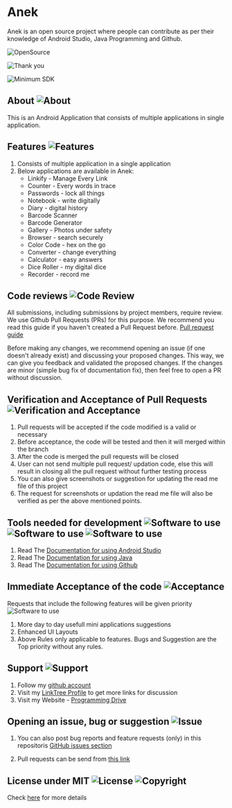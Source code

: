 # Anek
Anek is an open source project where people can contribute as per their knowledge of Android Studio, Java Programming and Github.

![OpenSource](https://img.shields.io/badge/Open%20Source-All%20pull%20requests%20will%20be%20verified%20and%20accepted-brightgreen)

![Thank you](https://img.shields.io/badge/Arnold%20Vaz-Thank%20you%20for%20visiting%20this%20open%20source%20project%20repository-red)

![Minimum SDK](https://img.shields.io/badge/Android%20SDK-API%2021-red)

## About ![About](https://img.shields.io/badge/Anek-About-orange)
This is an Android Application that consists of multiple applications in single application.


## Features ![Features](https://img.shields.io/badge/Anek-Features-blue)

1.	Consists of multiple application in a single application
2.	Below applications are available in Anek: 
    - Linkify - Manage Every Link 
    - Counter - Every words in trace 
    - Passwords - lock all things 
    - Notebook - write digitally 
    - Diary - digital history 
    - Barcode Scanner 
    - Barcode Generator 
    - Gallery - Photos under safety 
    - Browser - search securely 
    - Color Code - hex on the go
    - Converter - change everything
    - Calculator - easy answers
    - Dice Roller - my digital dice
    - Recorder - record me

## Code reviews ![Code Review](https://img.shields.io/badge/Anek-Code-blueviolet)

All submissions, including submissions by project members, require review. We use Github Pull Requests (PRs) for this purpose. We recommend you read this guide if you haven't created a Pull Request before.
[Pull request guide](https://docs.github.com/en/github/collaborating-with-pull-requests/proposing-changes-to-your-work-with-pull-requests/about-pull-requests)

Before making any changes, we recommend opening an issue (if one doesn't already exist) and discussing your proposed changes. This way, we can give you feedback and validated the proposed changes. If the changes are minor (simple bug fix of documentation fix), then feel free to open a PR without discussion.

## Verification and Acceptance of Pull Requests ![Verification and Acceptance](https://img.shields.io/badge/Anek-Important%20Note-red)

1.	Pull requests will be accepted if the code modified is a valid or necessary
2.	Before acceptance, the code will be tested and then it will merged within the branch
3.  After the code is merged the pull requests will be closed
4.  User can not send multiple pull request/ updation code, else this will result in closing all the pull request without further testing process
5.  You can also give screenshots or suggestion for updating the read me file of this project
6.  The request for screenshots or updation the read me file will also be verified as per the above mentioned points. 


## Tools needed for development ![Software to use](https://img.shields.io/badge/Software-Android%20Studio-dark%20green) ![Software to use](https://img.shields.io/badge/Language-Java-dark%20green) ![Software to use](https://img.shields.io/badge/Version%20Control-Github-yellowgreen)

1.  Read The [Documentation for using Android Studio](https://developer.android.com/)
2.  Read The [Documentation for using Java](https://www.java.com/en/)
2.  Read The [Documentation for using Github](https://docs.github.com/en)
       
    
## Immediate Acceptance of the code ![Acceptance](https://img.shields.io/badge/Anek-Acceptance%20of%20code-orange) 

Requests that include the following features will be given priority ![Software to use](https://img.shields.io/badge/Feature%20Updation-As%20per%20the%20need-red) 

1.   More day to day usefull mini applications suggestions
2.  Enhanced UI Layouts
3.  Above Rules only applicable to features. Bugs and Suggestion are the Top priority without any rules. 
    
    
## Support ![Support](https://img.shields.io/badge/Anek-Support-green)

1. Follow my [github account](https://github.com/arnoldvaz27)
2. Visit my [LinkTree Profile](https://linktr.ee/arnoldvaz) to get more links for discussion 
3. Visit my Website - [Programming Drive](https://programmingdrive.blogspot.com/)

## Opening an issue, bug or suggestion ![Issue](https://img.shields.io/badge/Anek-Issue%2C%20Bug%20or%20Suggestions-blue)

1. You can also post bug reports and feature requests (only) in this repositoris [GitHub issues section](https://github.com/arnoldvaz27/Anek/issues)

2. Pull requests can be send from [this link](https://github.com/arnoldvaz27/Anek/pulls)

## License under MIT ![License](https://img.shields.io/badge/License-MIT-red)    ![Copyright](https://img.shields.io/badge/Copyright%202021-Arnold%20Alwyn%20Vaz-red)

Check [here](https://arnoldvaz27.github.io/LICENSE) for more details 


